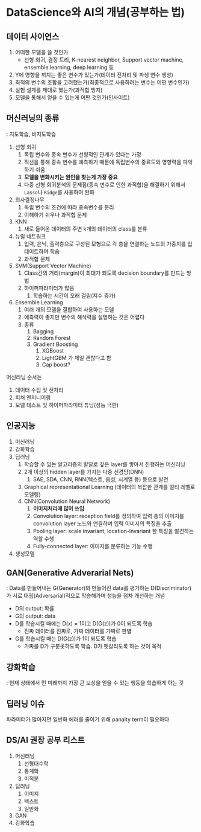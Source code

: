 # DataScience와 AI의 개념(공부하는 법)

## 데이터 사이언스

1. 어떠한 모델을 쓸 것인가
    - 선형 회귀, 결정 트리, K-nearest neighbor, Support vector machine, ensemble learning, deep learning 등
2. Y에 영향을 끼치는 좋은 변수가 있는가(데이터 전처리 및 파생 변수 생성)
3. 최적의 변수의 조합을 고려했는가(최종적으로 사용하려는 변수는 어떤 변수인가)
4. 실험 설계를 제대로 했는가(과적합 방지)
5. 모델을 통해서 얻을 수 있는게 어떤 것인가(인사이트)

## 머신러닝의 종류
: 지도학습, 비지도학습

1. 선형 회귀
   1. 독립 변수와 종속 변수가 선형적인 관계가 있다는 가정
   2. 직선을 통해 종속 변수를 예측하기 때문에 독립변수의 중료도와 영향력을 파악하기 쉬움
   3. **모델을 변화시키는 원인을 찾는게 가장 중요**
   4. 다중 선형 회귀분석의 문제점(종속 변수로 인한 과적합)을 해결하기 위해서 `Lasso`나 `Ridge`를 사용하여 완화
2. 의사결정나무
   1. 독립 변수의 조건에 따라 종속변수를 분리
   2. 이해하기 쉬우나 과적합 문제
3. KNN
   1. 새로 들어온 데이터의 주변 k개의 데이터의 class를 분류
4. 뉴럴 네트워크
   1. 입력, 은닉, 출력층으로 구성된 모형으로 각 층을 연결하는 노드의 가중치를 업데이트하며 학습
   2. 과적합 문제
5. SVM(Support Vector Machine)
   1. Class간의 거리(margin)이 최대가 되도록 decision boundary를 만드는 방법
   2. 하이퍼파라미터가 많음
      1. 학습하는 시간이 오래 걸림(지수 증가)
6. Ensemble Learning
   1. 여러 개의 모델을 결합하여 사용하는 모델
   2. 예측력이 좋지만 변수의 해석력을 설명하는 것은 어렵다
   3. 종류
      1. Bagging
      2. Random Forest
      3. Gradient Boosting
         1. XGBoost
         2. LightGBM 가 제일 괜찮다고 함
         3. Cap boost?

머신러닝 순서는
1. 데이터 수집 및 전처리
2. 피쳐 엔지니어링
3. 모델 테스트 및 하이퍼파라미터 튜닝(성능 극한)

## 인공지능

1. 머신러닝
2. 강화학습
3. 딥러닝
   1. 학습할 수 있는 알고리즘의 발달로 깊은 layer를 쌓아서 진행하는 머신러닝
   2. 2개 이상의 hidden layer를 가지는 다중 신경망(DNN)
      1. SAE, SDA, CNN, RNN(텍스트, 음성, 시계열 등) 등으로 발전
   3. Graphical representational Learning (데이터의 복잡한 관계를 멀티 레벨로 모델링)
   4. CNN(Convolution Neural Network)
      1. **이미지처리에 많이 쓰임**
      2. Convolution layer: reception field를 정의하여 입력 층의 이미지를 convolution layer 노드와 연결하며 입력 이미지의 특징을 추출
      3. Pooling layer: scale invariant, location-invariant 한 특징을 발견하는 역할 수행
      4. Fully-connected layer: 이미지를 분류하는 기능 수행
4. 생성모델

## GAN(Generative Adverarial Nets)
: Data를 만들어내는 G(Generator)와 만들어진 data를 평가하는 D(Discriminator)가 서로 대립(Adversarial)적으로 학습해가며 성능을 점차 개선하는 개념
- D의 output: 확률
- G의 output: data
- D를 학습시킬 때에는 D(x) = 1이고 D(G(z))가 0이 되도록 학습
  - 진짜 데이터를 진짜로, 가짜 데이터를 가짜로 판별
- G를 학습시킬 때는 D(G(z))가 1이 되도록 학습
  - 가짜를 D가 구분못하도록 학습. D가 헷갈리도록 하는 것이 목적

## 강화학습
: 현재 상태에서 먼 미래까지 가장 큰 보상을 얻을 수 있는 행동을 학습하게 하는 것

## 딥러닝 이슈
파라미터가 많아지면 일반화 에러를 줄이기 위해 panalty term이 필요하다

## DS/AI 권장 공부 리스트

1. 머신러닝
   1. 선형대수학
   2. 통계학
   3. 미적분
2. 딥러닝
   1. 이미지
   2. 텍스트
   3. 일반화
3. GAN
4. 강화학습
